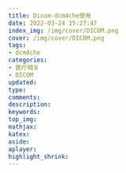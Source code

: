```yaml
---
title: Dicom-dcm4che使用
date: 2022-03-24 15:27:47
index_img: /img/cover/DICOM.png
cover: /img/cover/DICOM.png
tags:
- dcm4che
categories:
- 医疗相关
- DICOM
updated:
type:
comments:
description:
keywords:
top_img:
mathjax:
katex:
aside:
aplayer:
highlight_shrink:
---
```

